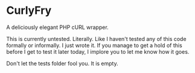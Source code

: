 CurlyFry
==========

A deliciously elegant PHP cURL wrapper.

This is currently untested. Literally. Like I haven't tested any of this code formally or informally.  I just wrote it.  If you manage to get a hold of this before I get to test it later today, I implore you to let me know how it goes.

Don't let the tests folder fool you. It is empty.
